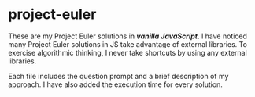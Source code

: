# project-euler
These are my Project Euler solutions in ***vanilla JavaScript***. I have noticed many Project Euler solutions in JS take advantage of external libraries. To exercise algorithmic thinking, I never take shortcuts by using any external libraries.

Each file includes the question prompt and a brief description of my approach. I have also added the execution time for every solution.
